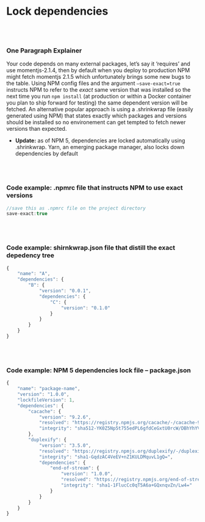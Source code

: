 # Lock dependencies

<br/><br/>


### One Paragraph Explainer



Your code depends on many external packages, let’s say it ‘requires’ and use momentjs-2.1.4, then by default when you deploy to production NPM might fetch momentjs 2.1.5 which unfortunately brings some new bugs to the table. Using NPM config files and the argument ```–save-exact=true``` instructs NPM to refer to the *exact* same version that was installed so the next time you run ```npm install``` (at production or within a Docker container you plan to ship forward for testing) the same dependent version will be fetched. An alternative popular approach is using a .shrinkwrap file (easily generated using NPM) that states exactly which packages and versions should be installed so no environement can get tempted to fetch newer versions than expected.

* **Update:** as of NPM 5, dependencies are locked automatically using .shrinkwrap. Yarn, an emerging package manager, also locks down dependencies by default


<br/><br/>


### Code example: .npmrc file that instructs NPM to use exact versions

```javascript
//save this as .npmrc file on the project directory
save-exact:true
```

<br/><br/>

### Code example: shirnkwrap.json file that distill the exact depedency tree

```javascript
{
    "name": "A",
    "dependencies": {
        "B": {
            "version": "0.0.1",
            "dependencies": {
                "C": { 
                    "version": "0.1.0"
                }
            }
        }
    }
}
```

<br/><br/>

### Code example: NPM 5 dependencies lock file – package.json

```javascript
{
    "name": "package-name",
    "version": "1.0.0",
    "lockfileVersion": 1,
    "dependencies": {
        "cacache": {
            "version": "9.2.6",
            "resolved": "https://registry.npmjs.org/cacache/-/cacache-9.2.6.tgz",
            "integrity": "sha512-YK0Z5Np5t755edPL6gfdCeGxtU0rcW/DBhYhYVDckT+7AFkCCtedf2zru5NRbBLFk6e7Agi/RaqTOAfiaipUfg=="
        },
        "duplexify": {
            "version": "3.5.0",
            "resolved": "https://registry.npmjs.org/duplexify/-/duplexify-3.5.0.tgz",
            "integrity": "sha1-GqdzAC4VeEV+nZ1KULDMquvL1gQ=",
            "dependencies": {
                "end-of-stream": {
                    "version": "1.0.0",
                    "resolved": "https://registry.npmjs.org/end-of-stream/-/end-of-stream-1.0.0.tgz",
                    "integrity": "sha1-1FlucCc0qT5A6a+GQxnqvZn/Lw4="
                }
            }
        }
    }
}
```
